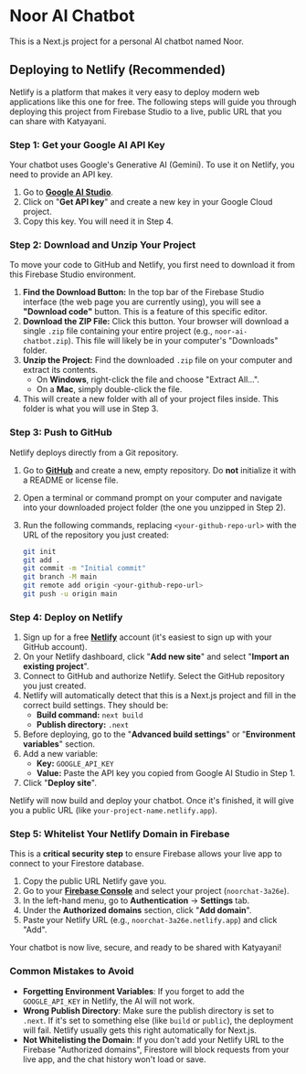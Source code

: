 # Noor AI Chatbot

This is a Next.js project for a personal AI chatbot named Noor.

## Deploying to Netlify (Recommended)

Netlify is a platform that makes it very easy to deploy modern web applications like this one for free. The following steps will guide you through deploying this project from Firebase Studio to a live, public URL that you can share with Katyayani.

### Step 1: Get your Google AI API Key

Your chatbot uses Google's Generative AI (Gemini). To use it on Netlify, you need to provide an API key.

1.  Go to **[Google AI Studio](https://aistudio.google.com/)**.
2.  Click on "**Get API key**" and create a new key in your Google Cloud project.
3.  Copy this key. You will need it in Step 4.

### Step 2: Download and Unzip Your Project

To move your code to GitHub and Netlify, you first need to download it from this Firebase Studio environment.

1.  **Find the Download Button:** In the top bar of the Firebase Studio interface (the web page you are currently using), you will see a **"Download code"** button. This is a feature of this specific editor.
2.  **Download the ZIP File:** Click this button. Your browser will download a single `.zip` file containing your entire project (e.g., `noor-ai-chatbot.zip`). This file will likely be in your computer's "Downloads" folder.
3.  **Unzip the Project:** Find the downloaded `.zip` file on your computer and extract its contents.
    *   On **Windows**, right-click the file and choose "Extract All...".
    *   On a **Mac**, simply double-click the file.
4.  This will create a new folder with all of your project files inside. This folder is what you will use in Step 3.

### Step 3: Push to GitHub

Netlify deploys directly from a Git repository.

1.  Go to **[GitHub](https://github.com)** and create a new, empty repository. Do **not** initialize it with a README or license file.
2.  Open a terminal or command prompt on your computer and navigate into your downloaded project folder (the one you unzipped in Step 2).
3.  Run the following commands, replacing `<your-github-repo-url>` with the URL of the repository you just created:

    ```bash
    git init
    git add .
    git commit -m "Initial commit"
    git branch -M main
    git remote add origin <your-github-repo-url>
    git push -u origin main
    ```

### Step 4: Deploy on Netlify

1.  Sign up for a free **[Netlify](https://www.netlify.com/)** account (it's easiest to sign up with your GitHub account).
2.  On your Netlify dashboard, click "**Add new site**" and select "**Import an existing project**".
3.  Connect to GitHub and authorize Netlify. Select the GitHub repository you just created.
4.  Netlify will automatically detect that this is a Next.js project and fill in the correct build settings. They should be:
    *   **Build command:** `next build`
    *   **Publish directory:** `.next`
5.  Before deploying, go to the "**Advanced build settings**" or "**Environment variables**" section.
6.  Add a new variable:
    *   **Key:** `GOOGLE_API_KEY`
    *   **Value:** Paste the API key you copied from Google AI Studio in Step 1.
7.  Click "**Deploy site**".

Netlify will now build and deploy your chatbot. Once it's finished, it will give you a public URL (like `your-project-name.netlify.app`).

### Step 5: Whitelist Your Netlify Domain in Firebase

This is a **critical security step** to ensure Firebase allows your live app to connect to your Firestore database.

1.  Copy the public URL Netlify gave you.
2.  Go to your **[Firebase Console](https://console.firebase.google.com/)** and select your project (`noorchat-3a26e`).
3.  In the left-hand menu, go to **Authentication** -> **Settings** tab.
4.  Under the **Authorized domains** section, click "**Add domain**".
5.  Paste your Netlify URL (e.g., `noorchat-3a26e.netlify.app`) and click "Add".

Your chatbot is now live, secure, and ready to be shared with Katyayani!

### Common Mistakes to Avoid
*   **Forgetting Environment Variables**: If you forget to add the `GOOGLE_API_KEY` in Netlify, the AI will not work.
*   **Wrong Publish Directory**: Make sure the publish directory is set to `.next`. If it's set to something else (like `build` or `public`), the deployment will fail. Netlify usually gets this right automatically for Next.js.
*   **Not Whitelisting the Domain**: If you don't add your Netlify URL to the Firebase "Authorized domains", Firestore will block requests from your live app, and the chat history won't load or save.
